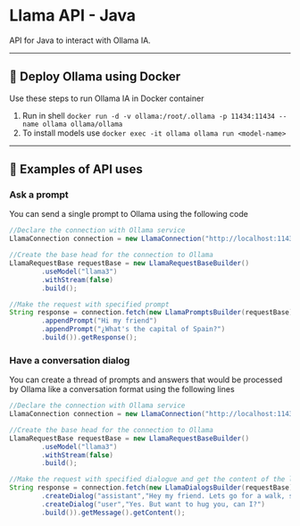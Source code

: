 # Llama API - Java
API for Java to interact with Ollama IA.

---
## 🐳 Deploy Ollama using Docker
Use these steps to run Ollama IA in Docker container
1. Run in shell `docker run -d -v ollama:/root/.ollama -p 11434:11434 --name ollama ollama/ollama`
2. To install models use `docker exec -it ollama ollama run <model-name>`
---
## 📝 Examples of API uses
### Ask a prompt
You can send a single prompt to Ollama using the following code
```java
//Declare the connection with Ollama service
LlamaConnection connection = new LlamaConnection("http://localhost:11434");

//Create the base head for the connection to Ollama
LlamaRequestBase requestBase = new LlamaRequestBaseBuilder()
        .useModel("llama3")
        .withStream(false)
        .build();

//Make the request with specified prompt
String response = connection.fetch(new LlamaPromptsBuilder(requestBase)
        .appendPrompt("Hi my friend")
        .appendPrompt("¿What's the capital of Spain?")
        .build()).getResponse();
```

### Have a conversation dialog
You can create a thread of prompts and answers that would be processed by Ollama like a conversation format using the following lines
```java
//Declare the connection with Ollama service
LlamaConnection connection = new LlamaConnection("http://localhost:11434");

//Create the base head for the connection to Ollama
LlamaRequestBase requestBase = new LlamaRequestBaseBuilder()
        .useModel("llama3")
        .withStream(false)
        .build();

//Make the request with specified dialogue and get the content of the last message
String response = connection.fetch(new LlamaDialogsBuilder(requestBase)
        .createDialog("assistant","Hey my friend. Lets go for a walk, shall we?")
        .createDialog("user","Yes. But want to hug you, can I?")
        .build()).getMessage().getContent();
```
